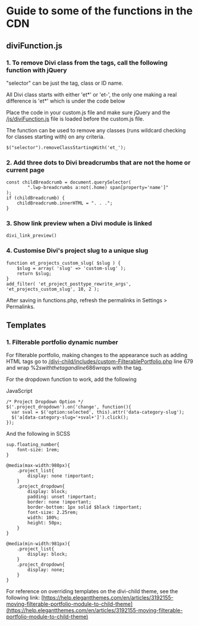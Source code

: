 ﻿# Guide to some of the functions in the CDN

## diviFunction.js

### 1. To remove Divi class from the tags, call the following function with jQuery

"selector" can be just the tag, class or ID name.

All Divi class starts with either 'et*' or 'et-', the only one making a real difference is 'et*' which is under the code below

Place the code in your custom.js file and make sure jQuery and the [/js/diviFunction.js](/js/diviFunction.js) file is loaded before the custom.js file.

The function can be used to remove any classes (runs wildcard checking for classes starting with) on any criteria.

```
$("selector").removeClassStartingWith('et_');
```

### 2. Add three dots to Divi breadcrumbs that are not the home or current page

```
const childBreadcrumb = document.querySelector(
        ".lwp-breadcrumbs a:not(.home) span[property='name']"
);
if (childBreadcrumb) {
    childBreadcrumb.innerHTML = ". . .";
}
```

### 3. Show link preview when a Divi module is linked

```
divi_link_preview()
```

### 4. Customise Divi's project slug to a unique slug

```
function et_projects_custom_slug( $slug ) {
    $slug = array( 'slug' => 'custom-slug' );
    return $slug;
}
add_filter( 'et_project_posttype_rewrite_args', 'et_projects_custom_slug', 10, 2 );
```

After saving in functions.php, refresh the permalinks in Settings > Permalinks.

## Templates

### 1. Filterable portfolio dynamic number

For filterable portfolio, making changes to the appearance such as adding HTML tags go to [/divi-child/includes/custom-FilterablePortfolio.php](/divi-child/includes/custom-FilterablePortfolio.php) line 679 and wrap %2$s with the tag and line 686 wrap %3$s with the tag.

For the dropdown function to work, add the following

JavaScript

```
/* Project Dropdown Option */
$('.project_dropdown').on('change', function(){
  var sval = $('option:selected', this).attr('data-category-slug');
  $('a[data-category-slug='+sval+']').click();
});
```

And the following in SCSS

```
sup.floating_number{
    font-size: 1rem;
}

@media(max-width:980px){
    .project_list{
        display: none !important;
    }
    .project_dropdown{
        display: block;
        padding: unset !important;
        border: none !important;
        border-bottom: 1px solid $black !important;
        font-size: 2.25rem;
        width: 100%;
        height: 50px;
    }
}

@media(min-width:981px){
    .project_list{
        display: block;
    }
    .project_dropdown{
        display: none;
    }
}
```

For reference on overriding templates on the divi-child theme, see the following link:
[https://help.elegantthemes.com/en/articles/3192155-moving-filterable-portfolio-module-to-child-theme](https://help.elegantthemes.com/en/articles/3192155-moving-filterable-portfolio-module-to-child-theme)


<!-- test git deploy 2 -->